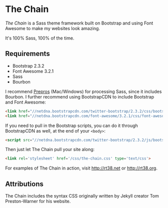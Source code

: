 The Chain
=========

_The Chain_ is a Sass theme framework built on Bootstrap and using Font Awesome to make my
websites look amazing.

It's 100% Sass, 100% of the time.

Requirements
------------

* Bootstrap 2.3.2
* Font Awesome 3.2.1
* Sass
* Bourbon

I recommend [Prepros](//github.com/sbspk/prepros) (Mac/Windows) for processing Sass, since it includes Bourbon.  I further recommend using BootstrapCDN to include Bootstrap and Font Awesome:

```html
<link href="//netdna.bootstrapcdn.com/twitter-bootstrap/2.3.2/css/bootstrap-combined.no-icons.min.css" rel="stylesheet">
<link href="//netdna.bootstrapcdn.com/font-awesome/3.2.1/css/font-awesome.min.css" rel="stylesheet">
```

If you need to pull in the Bootstrap scripts, you can do it through BootstrapCDN as well, at the end
of your `<body>`:

```html
<script src="//netdna.bootstrapcdn.com/twitter-bootstrap/2.3.2/js/bootstrap.min.js" type="text/javascript"></script>
```

Then just let The Chain pull your site along:

```html
<link rel='stylesheet' href='/css/the-chain.css' type='text/css'>
```

For examples of The Chain in action, visit <http://rt38.net> or <http://rt38.org>.

Attributions
------------

The Chain includes the syntax CSS originally written by Jekyll creator Tom Preston-Warner for his
website.  
